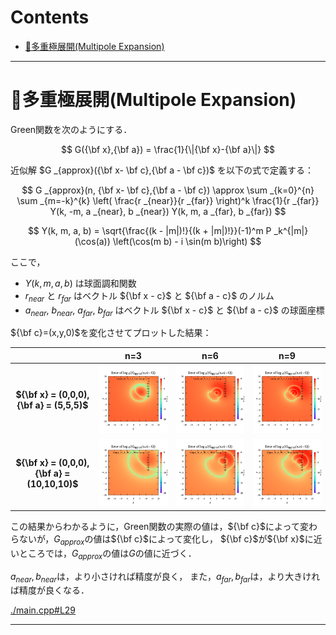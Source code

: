 # Contents

- [🐋多重極展開(Multipole Expansion)](#🐋多重極展開(Multipole-Expansion))


---
# 🐋多重極展開(Multipole Expansion) 

Green関数を次のようにする．

$$
G({\bf x},{\bf a}) = \frac{1}{\|{\bf x}-{\bf a}\|}
$$

近似解 $`G _{approx}({\bf x- \bf c},{\bf a - \bf c})`$ を以下の式で定義する：

$$
G _{approx}(n, {\bf x- \bf c},{\bf a - \bf c}) \approx \sum _{k=0}^{n} \sum _{m=-k}^{k} \left( \frac{r _{near}}{r _{far}} \right)^k \frac{1}{r _{far}} Y(k, -m, a _{near}, b _{near}) Y(k, m, a _{far}, b _{far})
$$

$$
Y(k, m, a, b) = \sqrt{\frac{(k - |m|)!}{(k + |m|)!}}(-1)^m P _k^{|m|}(\cos(a)) \left(\cos(m b) - i \sin(m b)\right)
$$

ここで，

- $`Y(k, m, a, b)`$ は球面調和関数
- $`r _{near}`$ と $`r _{far}`$ はベクトル $`{\bf x - c}`$ と $`{\bf a - c}`$ のノルム
- $`a _{near}`$, $`b _{near}`$, $`a _{far}`$, $`b _{far}`$ はベクトル $`{\bf x - c}`$ と $`{\bf a - c}`$ の球面座標

$`{\bf c}=(x,y,0)`$を変化させてプロットした結果：

| | **n=3** | **n=6** | **n=9** |
|:----:|:---:|:---:|:---:|
| **$`{\bf x} = (0,0,0),{\bf a} = (5,5,5)`$** | ![n3_A_5_5_5](output_n3_A_5_5_5.png) | ![n6_A_5_5_5](output_n6_A_5_5_5.png) | ![n9_A_5_5_5](output_n9_A_5_5_5.png) |
| **$`{\bf x} = (0,0,0),{\bf a} = (10,10,10)`$** | ![n3_A_10_10_10](output_n3_A_10_10_10.png) | ![n6_A_10_10_10](output_n6_A_10_10_10.png) | ![n9_A_10_10_10](output_n9_A_10_10_10.png) |

この結果からわかるように，Green関数の実際の値は，$`{\bf c}`$によって変わらないが，$`G _{approx}`$の値は$`{\bf c}`$によって変化し，
$`{\bf c}`$が$`{\bf x}`$に近いところでは，$`G _{approx}`$の値は$`G`$の値に近づく．

$`a _{near},b _{near}`$は，より小さければ精度が良く，
また，$`a _{far},b _{far}`$は，より大きければ精度が良くなる．


[./main.cpp#L29](./main.cpp#L29)


---
